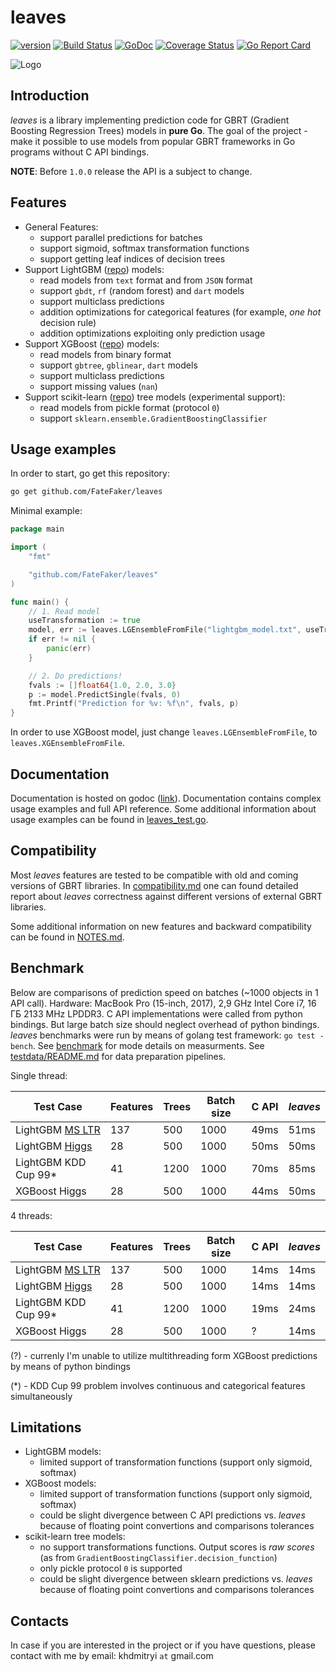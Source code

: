 # leaves

[![version](https://img.shields.io/badge/version-0.8.0-yellow.svg)](https://semver.org)
[![Build Status](https://travis-ci.org/FateFaker/leaves.svg?branch=master)](https://travis-ci.org/FateFaker/leaves)
[![GoDoc](https://godoc.org/github.com/FateFaker/leaves?status.png)](https://godoc.org/github.com/FateFaker/leaves)
[![Coverage Status](https://coveralls.io/repos/github/FateFaker/leaves/badge.svg?branch=master)](https://coveralls.io/github/FateFaker/leaves?branch=master)
[![Go Report Card](https://goreportcard.com/badge/github.com/FateFaker/leaves)](https://goreportcard.com/report/github.com/FateFaker/leaves)

![Logo](logo.png)

## Introduction

_leaves_ is a library implementing prediction code for GBRT (Gradient Boosting Regression Trees) models in **pure Go**. The goal of the project - make it possible to use models from popular GBRT frameworks in Go programs without C API bindings.

**NOTE**: Before `1.0.0` release the API is a subject to change.

## Features
  * General Features:
    * support parallel predictions for batches
    * support sigmoid, softmax transformation functions
    * support getting leaf indices of decision trees
  * Support LightGBM ([repo](https://github.com/Microsoft/LightGBM)) models:
    * read models from `text` format and from `JSON` format
    * support `gbdt`, `rf` (random forest) and `dart` models
    * support multiclass predictions
    * addition optimizations for categorical features (for example, _one hot_ decision rule)
    * addition optimizations exploiting only prediction usage
  * Support XGBoost ([repo](https://github.com/dmlc/xgboost)) models:
    * read models from binary format
    * support `gbtree`, `gblinear`, `dart` models
    * support multiclass predictions
    * support missing values (`nan`)
  * Support scikit-learn ([repo](https://github.com/scikit-learn/scikit-learn)) tree models (experimental support):
    * read models from pickle format (protocol `0`)
    * support `sklearn.ensemble.GradientBoostingClassifier`


## Usage examples

In order to start, go get this repository:

```sh
go get github.com/FateFaker/leaves
```

Minimal example:

```go
package main

import (
	"fmt"

	"github.com/FateFaker/leaves"
)

func main() {
	// 1. Read model
	useTransformation := true
	model, err := leaves.LGEnsembleFromFile("lightgbm_model.txt", useTransformation)
	if err != nil {
		panic(err)
	}

	// 2. Do predictions!
	fvals := []float64{1.0, 2.0, 3.0}
	p := model.PredictSingle(fvals, 0)
	fmt.Printf("Prediction for %v: %f\n", fvals, p)
}
```

In order to use XGBoost model, just change `leaves.LGEnsembleFromFile`, to `leaves.XGEnsembleFromFile`.

## Documentation

Documentation is hosted on godoc ([link](https://godoc.org/github.com/FateFaker/leaves)). Documentation contains complex usage examples and full API reference. Some additional information about usage examples can be found in [leaves_test.go](leaves_test.go).

## Compatibility

Most _leaves_ features are tested to be compatible with old and coming versions of GBRT libraries. In [compatibility.md](compatibility.md) one can found detailed report about _leaves_ correctness against different versions of external GBRT libraries.

Some additional information on new features and backward compatibility can be found in [NOTES.md](NOTES.md).

## Benchmark

Below are comparisons of prediction speed on batches (~1000 objects in 1 API
call). Hardware: MacBook Pro (15-inch, 2017), 2,9 GHz Intel Core i7, 16 ГБ
2133 MHz LPDDR3. C API implementations were called from python bindings. But
large batch size should neglect overhead of python bindings. _leaves_
benchmarks were run by means of golang test framework: `go test -bench`. See
[benchmark](benchmark) for mode details on measurments. See
[testdata/README.md](testdata/README.md) for data preparation pipelines.

Single thread:

| Test Case | Features | Trees | Batch size |  C API  | _leaves_ |
|-----------|----------|-------|------------|---------|----------|
| LightGBM [MS LTR](https://github.com/Microsoft/LightGBM/blob/master/docs/Experiments.rst#comparison-experiment) | 137 |500 | 1000 | 49ms | 51ms |
| LightGBM [Higgs](https://github.com/Microsoft/LightGBM/blob/master/docs/Experiments.rst#comparison-experiment) | 28 | 500 | 1000 | 50ms | 50ms |
| LightGBM KDD Cup 99* | 41 | 1200 | 1000 | 70ms | 85ms |
| XGBoost Higgs | 28 | 500 | 1000 | 44ms | 50ms |

4 threads:

| Test Case | Features | Trees | Batch size |  C API  | _leaves_ |
|-----------|----------|-------|------------|---------|----------|
| LightGBM [MS LTR](https://github.com/Microsoft/LightGBM/blob/master/docs/Experiments.rst#comparison-experiment) | 137 |500 | 1000 | 14ms | 14ms |
| LightGBM [Higgs](https://github.com/Microsoft/LightGBM/blob/master/docs/Experiments.rst#comparison-experiment) | 28 | 500 | 1000 | 14ms | 14ms |
| LightGBM KDD Cup 99* | 41 | 1200 | 1000 | 19ms | 24ms |
| XGBoost Higgs | 28 | 500 | 1000 | ? | 14ms |

(?) - currenly I'm unable to utilize multithreading form XGBoost predictions by means of python bindings

(*) - KDD Cup 99 problem involves continuous and categorical features simultaneously

## Limitations

  * LightGBM models:
    * limited support of transformation functions (support only sigmoid, softmax)
  * XGBoost models:
    * limited support of transformation functions (support only sigmoid, softmax)
    * could be slight divergence between C API predictions vs. _leaves_ because of floating point convertions and comparisons tolerances
  * scikit-learn tree models:
    * no support transformations functions. Output scores is _raw scores_ (as from `GradientBoostingClassifier.decision_function`)
    * only pickle protocol `0` is supported
    * could be slight divergence between sklearn predictions vs. _leaves_ because of floating point convertions and comparisons tolerances

## Contacts

In case if you are interested in the project or if you have questions, please contact with me by
email: khdmitryi ```at``` gmail.com
